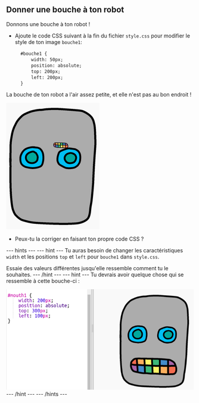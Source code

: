 ## Donner une bouche à ton robot

Donnons une bouche à ton robot !

- Ajoute le code CSS suivant à la fin du fichier `style.css` pour modifier le style de ton image `bouche1`:
    
        #bouche1 {
            width: 50px;
            position: absolute;
            top: 200px;
            left: 200px;
        }
        

La bouche de ton robot a l'air assez petite, et elle n'est pas au bon endroit !

![capture d'écran](images/robot-mouth.png)

- Peux-tu la corriger en faisant ton propre code CSS ?

--- hints --- --- hint --- Tu auras besoin de changer les caractéristiques `width` et les positions `top` et `left` pour `bouche1` dans `style.css`.

Essaie des valeurs différentes jusqu'elle ressemble comment tu le souhaites. --- /hint --- --- hint --- Tu devrais avoir quelque chose qui se ressemble à cette bouche-ci :

![capture d'écran](images/robot-mouth-code.png) --- /hint --- --- /hints ---